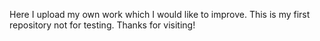 Here I upload my own work which I would like to improve. This is my first repository not for testing.
Thanks for visiting!

